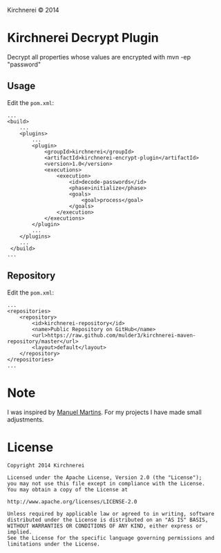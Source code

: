 
Kirchnerei &copy; 2014

# Kirchnerei Decrypt Plugin

Decrypt all properties whose values ​​are encrypted with mvn -ep "password"


## Usage

Edit the `pom.xml`:

	...
	<build>
		...
		<plugins>
			...
			<plugin>
				<groupId>kirchnerei</groupId>
				<artifactId>kirchnerei-encrypt-plugin</artifactId>
				<version>1.0</version>
				<executions>
					<execution>
						<id>decode-passwords</id>
						<phase>initialize</phase>
						<goals>
							<goal>process</goal>
						</goals>
					</execution>
				</executions>
			</plugin>
			...
		</plugins>
		...
     </build>
    ...

## Repository

Edit the `pom.xml`:

	...
	<repositories>
		<repository>
			<id>kirchnerei-repository</id>
            <name>Public Repository on GitHub</name>
            <url>https://raw.github.com/mulder3/kirchnerei-maven-repository/master</url>
            <layout>default</layout>
        </repository>
	</repositories>
	...

# Note

I was inspired by [Manuel Martins][mcmartins]. For my projects I have made ​​small adjustments.

# License

	Copyright 2014 Kirchnerei

	Licensed under the Apache License, Version 2.0 (the "License");
	you may not use this file except in compliance with the License.
	You may obtain a copy of the License at

	http://www.apache.org/licenses/LICENSE-2.0

	Unless required by applicable law or agreed to in writing, software
	distributed under the License is distributed on an "AS IS" BASIS,
	WITHOUT WARRANTIES OR CONDITIONS OF ANY KIND, either express or implied.
	See the License for the specific language governing permissions and
	limitations under the License.




[mcmartins]: https://bitbucket.org/mcmartins/maven-plugins/wiki/DecodePasswordPlugin
